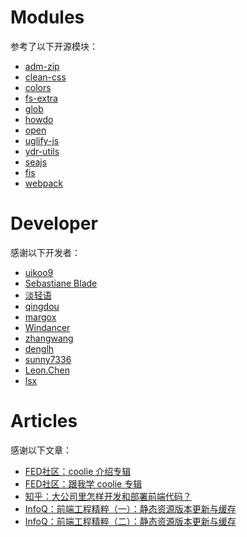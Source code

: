 # Modules

参考了以下开源模块：

- [adm-zip](https://www.npmjs.com/package/adm-zip)
- [clean-css](https://www.npmjs.com/package/clean-css)
- [colors](https://www.npmjs.com/package/colors)
- [fs-extra](https://www.npmjs.com/package/fs-extra)
- [glob](https://www.npmjs.com/package/glob)
- [howdo](https://www.npmjs.com/package/howdo)
- [open](https://www.npmjs.com/package/open)
- [uglify-js](https://www.npmjs.com/package/uglify-js)
- [ydr-utils](https://www.npmjs.com/package/ydr-utils)
- [seajs](https://www.npmjs.com/package/seajs)
- [fis](https://www.npmjs.com/package/fis)
- [webpack](https://www.npmjs.com/package/webpack)


# Developer

感谢以下开发者：

- [uikoo9](http://frontenddev.org/developer/uikoo9/)
- [Sebastiane Blade](http://frontenddev.org/developer/blade254353074/)
- [淡轻语](http://frontenddev.org/developer/dqy/)
- [qingdou](http://frontenddev.org/developer/petitspois/)
- [margox](http://frontenddev.org/developer/margox/)
- [Windancer](http://frontenddev.org/developer/windancer/)
- [zhangwang](http://frontenddev.org/developer/zhangwang/)
- [denglh](http://frontenddev.org/developer/denglh/)
- [sunny7336](http://frontenddev.org/developer/Sunny7336/)
- [Leon.Chen](http://frontenddev.org/developer/cyqresig/)
- [lsx](http://FrontEndDev.org/developer/1052145436)


# Articles

感谢以下文章：

- [FED社区：coolie 介绍专辑](http://frontenddev.org/column/introduce-coolie/)
- [FED社区：跟我学 coolie 专辑](http://frontenddev.org/column/follow-me-coolie/)
- [知乎：大公司里怎样开发和部署前端代码？](http://www.zhihu.com/question/20790576)
- [InfoQ：前端工程精粹（一）：静态资源版本更新与缓存](http://www.infoq.com/cn/articles/front-end-engineering-and-performance-optimization-part1)
- [InfoQ：前端工程精粹（二）：静态资源版本更新与缓存](http://www.infoq.com/cn/articles/front-end-engineering-and-performance-optimization-part2)




